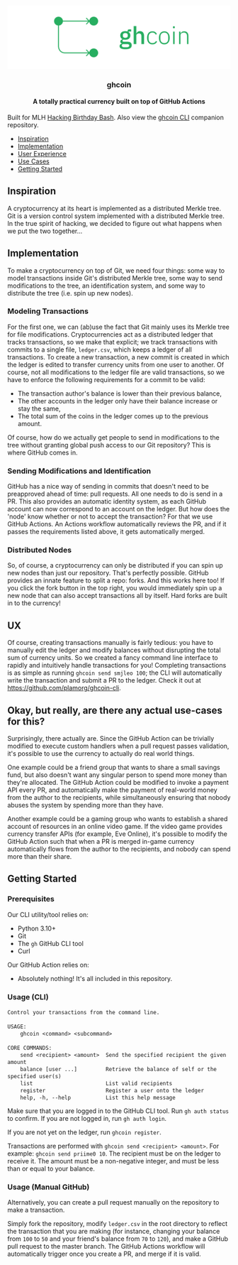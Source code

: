 <p align="center">
  <a href="" rel="noopener">
 <img src="./docs/logo.png" alt="ghcoin logo"></a>
</p>

<h3 align="center">ghcoin</h3>
<h4 align="center">A totally practical currency built on top of GitHub Actions</h3>

Built for MLH [Hacking Birthday Bash](https://organize.mlh.io/participants/events/8331-hacking-birthday-bash).
Also view the [ghcoin CLI](https://github.com/plamorg/ghcoin-cli) companion repository.

- [Inspiration](https://github.com/plamorg/ghcoin#inspiration)
- [Implementation](https://github.com/plamorg/ghcoin#implementation)
- [User Experience](https://github.com/plamorg/ghcoin#ux)
- [Use Cases](https://github.com/plamorg/ghcoin#okay-but-really-are-there-any-actual-use-cases-for-this)
- [Getting Started](https://github.com/plamorg/ghcoin#getting-started)

## Inspiration

A cryptocurrency at its heart is implemented as a distributed Merkle tree.
Git is a version control system implemented with a distributed Merkle tree.
In the true spirit of hacking, we decided to figure out what happens when we put the two together...

## Implementation

To make a cryptocurrency on top of Git, we need four things: some way to model
transactions inside Git's distributed Merkle tree, some way to send modifications to the tree, an identification system,
and some way to distribute the tree (i.e. spin up new nodes).

### Modeling Transactions

For the first one, we can (ab)use the fact that Git mainly uses its Merkle tree for file modifications. 
Cryptocurrencies act as a distributed ledger that tracks transactions, so we make that explicit; we track
transactions with commits to a single file, `ledger.csv`, which keeps a ledger of all transactions. 
To create a new transaction, a new commit is created in which the ledger is edited to transfer currency units from one user to another. 
Of course, not all modifications to the ledger file are valid transactions, so we have to enforce the following requirements
for a commit to be valid:

- The transaction author's balance is lower than their previous balance,
- The other accounts in the ledger only have their balance increase or stay the same,
- The total sum of the coins in the ledger comes up to the previous amount.

Of course, how do we actually get people to send in modifications to the tree without granting global push
access to our Git repository? This is where GitHub comes in.

### Sending Modifications and Identification

GitHub has a nice way of sending in commits that doesn't need to be preapproved ahead of time: pull requests. All one needs to do
is send in a PR. This also provides an automatic identity system, as each GitHub account can now correspond to an account on the ledger.
But how does the 'node' know whether or not to accept the transaction? For that we use GitHub Actions.
An Actions workflow automatically reviews the PR, and if it passes the requirements listed above, it gets automatically merged.

### Distributed Nodes

So, of course, a cryptocurrency can only be distributed if you can spin up new nodes than just our repository. That's perfectly possible. GitHub provides
an innate feature to split a repo: forks. And this works here too! If you click the fork button in the top right,
you would immediately spin up a new node that can also accept transactions all by itself.
Hard forks are built in to the currency!

## UX

Of course, creating transactions manually is fairly tedious: you have to manually
edit the ledger and modify balances without disrupting the total sum of currency
units. So we created a fancy command line interface to rapidly and
intuitively handle transactions for you! Completing transactions is as simple as
running `ghcoin send smjleo 100`; the CLI will automatically write the
transaction and submit a PR to the ledger. Check it out at https://github.com/plamorg/ghcoin-cli.

## Okay, but really, are there any actual use-cases for this?

Surprisingly, there actually are. Since the GitHub Action can be trivially modified to execute custom handlers 
when a pull request passes validation, it's possible to use the currency to actually do real world things.

One example could be a friend group that wants to share a small savings fund, but also doesn't want any
singular person to spend more money than they're allocated. The GitHub Action could be modified to invoke a payment
API every PR, and automatically make the payment of real-world money from the author to the recipients, while simultaneously
ensuring that nobody abuses the system by spending more than they have.

Another example could be a gaming group who wants to establish a shared account of resources in an online video game.
If the video game provides currency transfer APIs (for example, Eve Online), it's possible to modify the GitHub Action 
such that when a PR is merged in-game currency automatically flows from the author to the recipients, and nobody can spend
more than their share.

## Getting Started

### Prerequisites

Our CLI utility/tool relies on:
- Python 3.10+
- Git
- The `gh` GitHub CLI tool
- Curl

Our GitHub Action relies on:
- Absolutely nothing! It's all included in this repository.

### Usage (CLI)

```
Control your transactions from the command line.

USAGE:
    ghcoin <command> <subcommand>

CORE COMMANDS:
    send <recipient> <amount>  Send the specified recipient the given amount
    balance [user ...]         Retrieve the balance of self or the specified user(s)
    list                       List valid recipients
    register                   Register a user onto the ledger
    help, -h, --help           List this help message
```

Make sure that you are logged in to the GitHub CLI tool. Run `gh auth status` to
confirm. If you are not logged in, run `gh auth login`.

If you are not yet on the ledger, run `ghcoin register`.

Transactions are performed with `ghcoin send <recipient> <amount>`. For example:
`ghcoin send priime0 10`. The recipient must be on the ledger to receive it. The
amount must be a non-negative integer, and must be less than or equal to your
balance.

### Usage (Manual GitHub)

Alternatively, you can create a pull request manually on the repository to make
a transaction. 

Simply fork the repository, modify `ledger.csv` in the root directory to reflect
the transaction that you are making (for instance, changing your balance from
`100` to `50` and your friend's balance from `70` to `120`), and make a GitHub
pull request to the master branch. The GitHub Actions workflow will
automatically trigger once you create a PR, and merge if it is valid.
